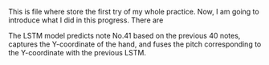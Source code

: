 This is file where store the first try of my whole practice. Now, I am going to introduce what I did in this progress. There are

The LSTM model predicts note No.41 based on the previous 40 notes, captures the Y-coordinate of the hand, and fuses the pitch corresponding to the Y-coordinate with the previous LSTM.
